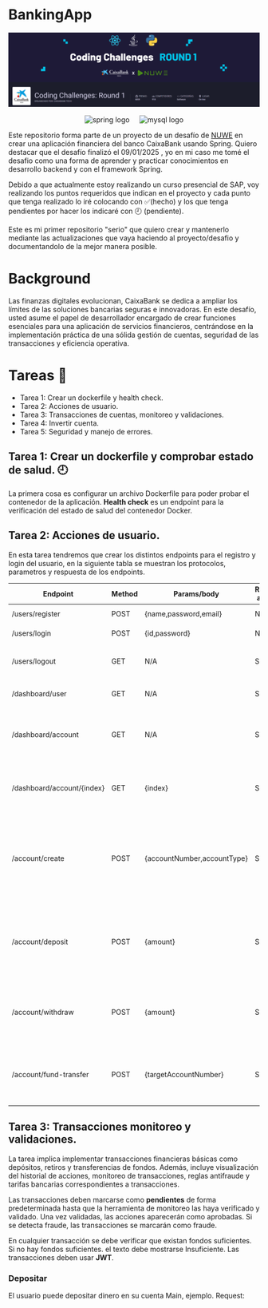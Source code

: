 # BankingApp
<img src="https://github.com/gonzalo16/BankingApp/blob/main/Backend.png"></img>
<div align="center">
  <img src="https://img.shields.io/badge/spring-%236DB33F.svg?style=flat&logo=spring&logoColor=white" height="25" alt="spring logo"  />
  <img width="12" />
  <img src="https://img.shields.io/badge/mysql-4479A1.svg?style=flat&logo=mysql&logoColor=white" height="25" alt="mysql logo"  />
</div>


Este repositorio forma parte de un proyecto de un desafío de <a href="https://nuwe.io/">NUWE<a/> en crear una aplicación financiera del banco CaixaBank usando Spring.
Quiero destacar que el desafío finalizó el 09/01/2025 , yo en mi caso me tomé el desafio como una forma de aprender y practicar conocimientos en desarrollo backend y con el framework Spring.

Debido a que actualmente estoy realizando un curso presencial de SAP, voy realizando los puntos requeridos que indican en el proyecto y cada punto que tenga realizado lo iré colocando con ✅(hecho) y los que tenga pendientes por hacer los indicaré con 🕘 (pendiente).

Este es mi primer repositorio "serio" que quiero crear y mantenerlo mediante las actualizaciones que vaya haciendo al proyecto/desafio y documentandolo de la mejor manera posible.

# Background
Las finanzas digitales evolucionan, CaixaBank se dedica a ampliar los límites de las soluciones bancarias seguras e innovadoras.  En este desafío, usted asume el papel de desarrollador encargado de crear funciones esenciales para una aplicación de servicios financieros, centrándose en la implementación práctica de una sólida gestión de cuentas, seguridad de las transacciones y eficiencia operativa.


# Tareas 📝
- Tarea 1: Crear un dockerfile y health check.
- Tarea 2: Acciones de usuario.
- Tarea 3: Transacciones de cuentas, monitoreo y validaciones.
- Tarea 4: Invertir cuenta.
- Tarea 5: Seguridad y manejo de errores.


## Tarea 1: Crear un dockerfile y comprobar estado de salud. 🕘
La primera cosa es configurar un archivo Dockerfile para poder probar el contenedor de la aplicación.
**Health check** es un endpoint para la verificación del estado de salud del contenedor Docker.

## Tarea 2: Acciones de usuario.
En esta tarea tendremos que crear los distintos endpoints para el registro y login del usuario, en la siguiente tabla se muestran los protocolos, parametros y respuesta de los endpoints.

|  **Endpoint** | **Method**  | **Params/body**  | **Requi auth**  | **Resp cod**  | **Desc**  | **State** |  
| ------------ | ------------ | ------------ | ------------ | ------------ | ------------ | ------------ |
| /users/register  | POST  | {name,password,email}  | No  | 200,400("Email already exist") | Register new user | ✅
| /users/login  | POST  | {id,password}  | No  | 200,401("Bad credentials") | Login user return JWT | ✅
| /users/logout  | GET  | N/A    | SI  | 200,401("Access denied") | Desloguea el usuario e invalida el JWT | 🕘
| /dashboard/user  | GET  | N/A  | SI  | 200,401("Access denied") | Recupera la informacion del usuario | ✅
| /dashboard/account  | GET  | N/A  | SI  | 200,401("Access denied") | Recupera la informacion principal de la cuenta incluida el balance | ✅
| /dashboard/account/{index}  | GET  | {index} | SI  | 200,401,404 | Recupera la informacion principal de la cuenta pasada por parametro | ✅
| /account/create | POST  | {accountNumber,accountType} | SI  | 200,400 | Crea una nueva cuenta para el usuario usando el numero de cuenta principal y el tipo de cuenta | ✅
| /account/deposit  | POST  | {amount}  | SI  | 200,401("Access denied") | Deposita una cantidad específica en la cuenta del usuario con las tarifas aplicables | 🕘
| /account/withdraw  | POST  | {amount}  | SI  | 200,401("Access denied") | Retira una cantidad específica a la cuenta del usuario con las tarifas aplicables | 🕘
| /account/fund-transfer  | POST  | {targetAccountNumber}  | SI  | 200,401("Access denied") | Transfiere fondos a otra cuenta, con detección de fraude si corresponde | 🕘


## Tarea 3: Transacciones monitoreo y validaciones.
La tarea implica implementar transacciones financieras básicas como depósitos, retiros y transferencias de fondos. Además, incluye visualización del historial de acciones, monitoreo de transacciones, reglas antifraude y tarifas bancarias correspondientes a transacciones.

Las transacciones deben marcarse como <b>pendientes</b> de forma predeterminada hasta que la herramienta de monitoreo las haya verificado y validado. Una vez validadas, las acciones aparecerán como aprobadas. Si se detecta fraude, las transacciones se marcarán como fraude.

En cualquier transacción se debe verificar que existan fondos suficientes. Si no hay fondos suficientes. el texto debe mostrarse Insuficiente. Las transacciones deben usar <b>JWT</b>.
### Depositar
El usuario puede depositar dinero en su cuenta Main, ejemplo.
Request: 
